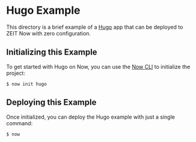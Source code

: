 # Hugo Example

This directory is a brief example of a [Hugo](https://gohugo.io/) app that can be deployed to ZEIT Now with zero configuration.

## Initializing this Example

To get started with Hugo on Now, you can use the [Now CLI](https://zeit.co/download) to initialize the project:

```shell
$ now init hugo
```

## Deploying this Example

Once initialized, you can deploy the Hugo example with just a single command:

```shell
$ now
```
